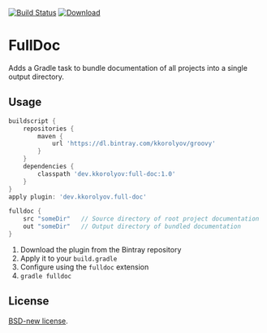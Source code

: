 [![Build Status](https://travis-ci.org/kkorolyov/full-doc.svg?branch=master)](https://travis-ci.org/kkorolyov/full-doc)
[![Download](https://api.bintray.com/packages/kkorolyov/groovy/full-doc/images/download.svg) ](https://bintray.com/kkorolyov/groovy/full-doc/_latestVersion)

# FullDoc
Adds a Gradle task to bundle documentation of all projects into a single output directory.

## Usage
```groovy
buildscript {
	repositories {
		maven {
			url 'https://dl.bintray.com/kkorolyov/groovy'
		}
	}
	dependencies {
		classpath 'dev.kkorolyov:full-doc:1.0'
	}
}
apply plugin: 'dev.kkorolyov.full-doc'

fulldoc {
	src "someDir"	// Source directory of root project documentation
	out "someDir"	// Output directory of bundled documentation
}

```
1. Download the plugin from the Bintray repository
2. Apply it to your `build.gradle`
3. Configure using the `fulldoc` extension
4. `gradle fulldoc`

## License
[BSD-new license](LICENSE).  
